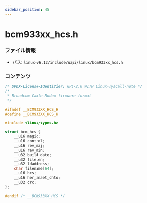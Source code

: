 ```yaml
---
sidebar_position: 45
---
```

# bcm933xx_hcs.h

### ファイル情報

- パス: `linux-v6.12/include/uapi/linux/bcm933xx_hcs.h`

### コンテンツ

```h
/* SPDX-License-Identifier: GPL-2.0 WITH Linux-syscall-note */
/*
 * Broadcom Cable Modem firmware format
 */

#ifndef __BCM933XX_HCS_H
#define __BCM933XX_HCS_H

#include <linux/types.h>

struct bcm_hcs {
	__u16 magic;
	__u16 control;
	__u16 rev_maj;
	__u16 rev_min;
	__u32 build_date;
	__u32 filelen;
	__u32 ldaddress;
	char filename[64];
	__u16 hcs;
	__u16 her_znaet_chto;
	__u32 crc;
};

#endif /* __BCM933XX_HCS */

```
